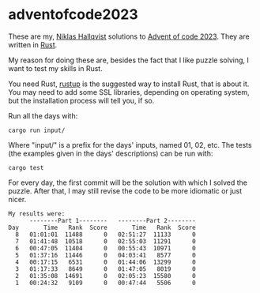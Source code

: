 # adventofcode2023
These are my, [Niklas Hallqvist](https://github.com/niklasha) solutions to
[Advent of code 2023](https://adventofcode.com/2023).
They are written in [Rust](https://rust-lang.org).

My reason for doing these are, besides the fact that I like puzzle solving, I want to test my skills in Rust.

You need Rust, [rustup](https://rustup.rs/) is the suggested way to install Rust, that is about it.
You may need to add some SSL libraries, depending on operating system, but the installation process will tell you, if so.

Run all the days with:
```
cargo run input/
```

Where "input/" is a prefix for the days' inputs, named 01, 02, etc.
The tests (the examples given in the days' descriptions) can be run with:
```
cargo test
```

For every day, the first commit will be the solution with which I solved the puzzle.
After that, I may still revise the code to be more idiomatic or just nicer.


```
My results were:
      --------Part 1--------   --------Part 2--------
Day       Time   Rank  Score       Time   Rank  Score
  8   01:01:01  11488      0   02:51:27  11133      0
  7   01:41:48  10518      0   02:55:03  11291      0
  6   00:47:05  11404      0   00:55:43  10971      0
  5   01:37:16  11446      0   04:03:41   8577      0
  4   00:17:15   6531      0   01:44:06  13299      0
  3   01:17:33   8649      0   01:47:05   8019      0
  2   01:35:08  14691      0   02:05:23  15580      0
  1   00:24:32   9109      0   00:47:44   5506      0